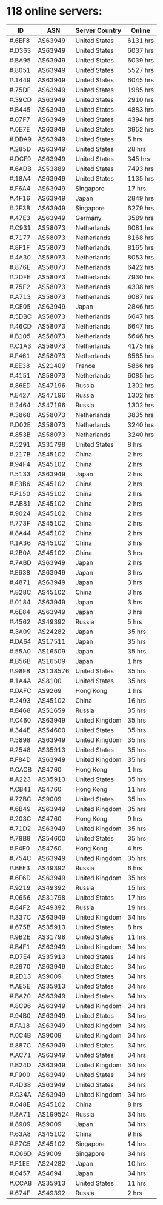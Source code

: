 # 118 online servers:

| ID | ASN | Server Country | Online |
| ------ | ------ | ------ | ------ |
| #.6EF8 | AS63949 | United States | 6131 hrs |
| #.D363 | AS63949 | United States | 6037 hrs |
| #.BA95 | AS63949 | United States | 6039 hrs |
| #.8051 | AS63949 | United States | 5527 hrs |
| #.1449 | AS63949 | United States | 6045 hrs |
| #.75DF | AS63949 | United States | 1985 hrs |
| #.39CD | AS63949 | United States | 2910 hrs |
| #.B445 | AS63949 | United States | 4883 hrs |
| #.07F7 | AS63949 | United States | 4394 hrs |
| #.0E7E | AS63949 | United States | 3952 hrs |
| #.DDA9 | AS63949 | United States | 5 hrs |
| #.285D | AS63949 | United States | 28 hrs |
| #.DCF9 | AS63949 | United States | 345 hrs |
| #.6ADB | AS53889 | United States | 7493 hrs |
| #.18A4 | AS63949 | United States | 1135 hrs |
| #.F6A4 | AS63949 | Singapore | 17 hrs |
| #.4F16 | AS63949 | Japan | 2849 hrs |
| #.2F3B | AS63949 | Singapore | 6279 hrs |
| #.47E3 | AS63949 | Germany | 3589 hrs |
| #.C931 | AS58073 | Netherlands | 6081 hrs |
| #.7177 | AS58073 | Netherlands | 8168 hrs |
| #.8F1F | AS58073 | Netherlands | 8165 hrs |
| #.4A30 | AS58073 | Netherlands | 8053 hrs |
| #.876E | AS58073 | Netherlands | 6422 hrs |
| #.2DFE | AS58073 | Netherlands | 7930 hrs |
| #.75F2 | AS58073 | Netherlands | 4308 hrs |
| #.A713 | AS58073 | Netherlands | 6087 hrs |
| #.CE05 | AS63949 | Japan | 2846 hrs |
| #.5DBC | AS58073 | Netherlands | 6647 hrs |
| #.46CD | AS58073 | Netherlands | 6647 hrs |
| #.B105 | AS58073 | Netherlands | 6646 hrs |
| #.C1A3 | AS58073 | Netherlands | 4175 hrs |
| #.F461 | AS58073 | Netherlands | 6565 hrs |
| #.EE38 | AS21409 | France | 5866 hrs |
| #.4151 | AS58073 | Netherlands | 6085 hrs |
| #.86ED | AS47196 | Russia | 1302 hrs |
| #.E427 | AS47196 | Russia | 1302 hrs |
| #.2464 | AS47196 | Russia | 1302 hrs |
| #.3868 | AS58073 | Netherlands | 3835 hrs |
| #.D02E | AS58073 | Netherlands | 3240 hrs |
| #.853B | AS58073 | Netherlands | 3240 hrs |
| #.5291 | AS31798 | United States | 8 hrs |
| #.217B | AS45102 | China | 2 hrs |
| #.94F4 | AS45102 | China | 2 hrs |
| #.5133 | AS63949 | Japan | 2 hrs |
| #.E3B6 | AS45102 | China | 2 hrs |
| #.F150 | AS45102 | China | 2 hrs |
| #.AB81 | AS45102 | China | 2 hrs |
| #.9024 | AS45102 | China | 2 hrs |
| #.773F | AS45102 | China | 2 hrs |
| #.8A44 | AS45102 | China | 2 hrs |
| #.1A36 | AS45102 | China | 3 hrs |
| #.2B0A | AS45102 | China | 3 hrs |
| #.7ABD | AS63949 | Japan | 2 hrs |
| #.E638 | AS63949 | Japan | 3 hrs |
| #.4871 | AS63949 | Japan | 3 hrs |
| #.828C | AS45102 | China | 3 hrs |
| #.0184 | AS63949 | Japan | 3 hrs |
| #.6E84 | AS63949 | Japan | 3 hrs |
| #.4562 | AS49392 | Russia | 5 hrs |
| #.3A09 | AS24282 | Japan | 35 hrs |
| #.DA64 | AS17511 | Japan | 35 hrs |
| #.55A0 | AS16509 | Japan | 35 hrs |
| #.B56B | AS16509 | Japan | 1 hrs |
| #.98FB | AS138576 | United States | 35 hrs |
| #.1A4A | AS8100 | United States | 35 hrs |
| #.DAFC | AS9269 | Hong Kong | 1 hrs |
| #.2493 | AS45102 | China | 16 hrs |
| #.B468 | AS51659 | Russia | 35 hrs |
| #.C460 | AS63949 | United Kingdom | 35 hrs |
| #.344E | AS54600 | United States | 35 hrs |
| #.5898 | AS63949 | United Kingdom | 35 hrs |
| #.2548 | AS35913 | United States | 35 hrs |
| #.F84D | AS63949 | United Kingdom | 35 hrs |
| #.CACB | AS4760 | Hong Kong | 1 hrs |
| #.A223 | AS35913 | United States | 35 hrs |
| #.CB41 | AS4760 | Hong Kong | 11 hrs |
| #.72BC | AS9009 | United States | 35 hrs |
| #.6B49 | AS63949 | United Kingdom | 35 hrs |
| #.203C | AS4760 | Hong Kong | 9 hrs |
| #.71D2 | AS63949 | United Kingdom | 35 hrs |
| #.78B9 | AS54600 | United States | 35 hrs |
| #.F4F0 | AS4760 | Hong Kong | 4 hrs |
| #.754C | AS63949 | United Kingdom | 35 hrs |
| #.BEE3 | AS49392 | Russia | 6 hrs |
| #.6F6D | AS63949 | United Kingdom | 35 hrs |
| #.9219 | AS49392 | Russia | 15 hrs |
| #.0656 | AS31798 | United States | 17 hrs |
| #.84F2 | AS49392 | Russia | 19 hrs |
| #.337C | AS63949 | United Kingdom | 34 hrs |
| #.675B | AS35913 | United States | 8 hrs |
| #.9B2E | AS31798 | United States | 11 hrs |
| #.B4F1 | AS63949 | United Kingdom | 34 hrs |
| #.D7E4 | AS35913 | United States | 14 hrs |
| #.2970 | AS63949 | United States | 34 hrs |
| #.2D13 | AS9009 | United States | 34 hrs |
| #.AE5E | AS35913 | United States | 34 hrs |
| #.BA20 | AS63949 | United States | 34 hrs |
| #.8C96 | AS63949 | United Kingdom | 34 hrs |
| #.94B0 | AS63949 | United States | 34 hrs |
| #.FA18 | AS63949 | United Kingdom | 34 hrs |
| #.0C4B | AS9009 | United Kingdom | 34 hrs |
| #.887C | AS63949 | United States | 34 hrs |
| #.AC71 | AS63949 | United States | 34 hrs |
| #.B24D | AS63949 | United Kingdom | 34 hrs |
| #.F900 | AS63949 | United States | 34 hrs |
| #.4D38 | AS63949 | United States | 34 hrs |
| #.C34A | AS63949 | United Kingdom | 34 hrs |
| #.048E | AS45102 | China | 8 hrs |
| #.8A71 | AS199524 | Russia | 34 hrs |
| #.8909 | AS9009 | Japan | 34 hrs |
| #.63A8 | AS45102 | China | 9 hrs |
| #.E7C5 | AS45102 | Singapore | 14 hrs |
| #.C66D | AS9009 | Singapore | 34 hrs |
| #.F1EE | AS24282 | Japan | 10 hrs |
| #.0457 | AS4694 | Japan | 34 hrs |
| #.CCA8 | AS35913 | United States | 11 hrs |
| #.674F | AS49392 | Russia | 2 hrs |

